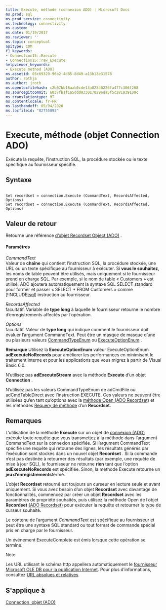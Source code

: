 ```yaml
---
title: Execute, méthode (connexion ADO) | Microsoft Docs
ms.prod: sql
ms.prod_service: connectivity
ms.technology: connectivity
ms.custom: ''
ms.date: 01/19/2017
ms.reviewer: ''
ms.topic: conceptual
apitype: COM
f1_keywords:
- Connection15::Execute
- Connection15::raw_Execute
helpviewer_keywords:
- Execute method [ADO]
ms.assetid: 03c69320-96b2-4d85-8d49-a13b13e31578
author: rothja
ms.author: jroth
ms.openlocfilehash: c2b07bb18aab0cde13a82540226fa477c306f268
ms.sourcegitcommit: 6037fb1f1a5ddd933017029eda5f5c281939100c
ms.translationtype: MT
ms.contentlocale: fr-FR
ms.lasthandoff: 05/04/2020
ms.locfileid: "82755093"
---
```

# <a name="execute-method-ado-connection"></a>Execute, méthode (objet Connection ADO)
Exécute la requête, l’instruction SQL, la procédure stockée ou le texte spécifique au fournisseur spécifié.  
  
## <a name="syntax"></a>Syntaxe  
  
```  
  
Set recordset = connection.Execute (CommandText, RecordsAffected, Options)  
Set recordset = connection.Execute (CommandText, RecordsAffected, Options)  
```  
  
## <a name="return-value"></a>Valeur de retour  
 Retourne une référence [d’objet Recordset Object (ADO)](../../../ado/reference/ado-api/recordset-object-ado.md) .  
  
#### <a name="parameters"></a>Paramètres  
 *CommandText*  
 Valeur de **chaîne** qui contient l’instruction SQL, la procédure stockée, une URL ou un texte spécifique au fournisseur à exécuter. Si **vous le souhaitez**, les noms de table peuvent être utilisés, mais uniquement si le fournisseur prend en charge SQL. Par exemple, si le nom de table « Customers » est utilisé, ADO ajoutera automatiquement la syntaxe SQL SELECT standard pour former et passer « SELECT * FROM Customers » comme [!INCLUDE[tsql](../../../includes/tsql-md.md)] instruction au fournisseur.  
  
 *RecordsAffected*  
 facultatif. Variable de **type long** à laquelle le fournisseur retourne le nombre d’enregistrements affectés par l’opération.  
  
 *Options*  
 facultatif. Valeur de **type long** qui indique comment le fournisseur doit évaluer l’argument CommandText. Peut être un masque de masque d’une ou plusieurs valeurs [CommandTypeEnum](../../../ado/reference/ado-api/commandtypeenum.md) ou [ExecuteOptionEnum](../../../ado/reference/ado-api/executeoptionenum.md) .  
  
 **Remarque** Utilisez la **ExecuteOptionEnum** valeur ExecuteOptionEnum **adExecuteNoRecords** pour améliorer les performances en minimisant le traitement interne et pour les applications que vous migrez à partir de Visual Basic 6,0.  
  
 N’utilisez pas **adExecuteStream** avec la méthode **Execute** d’un objet **Connection** .  
  
 N’utilisez pas les valeurs CommandTypeEnum de adCmdFile ou adCmdTableDirect avec l’instruction EXECUTE. Ces valeurs ne peuvent être utilisées qu’en tant qu’options avec la [méthode Open (ADO Recordset)](../../../ado/reference/ado-api/open-method-ado-recordset.md) et les méthodes [Requery de méthode](../../../ado/reference/ado-api/requery-method.md) d’un **Recordset**.  
  
## <a name="remarks"></a>Remarques  
 L’utilisation de la méthode **Execute** sur un objet de [connexion (ADO)](../../../ado/reference/ado-api/connection-object-ado.md) exécute toute requête que vous transmettez à la méthode dans l’argument CommandText sur la connexion spécifiée. Si l’argument CommandText spécifie une requête qui retourne des lignes, les résultats générés par l’exécution sont stockés dans un nouvel objet **Recordset** . Si la commande n’est pas destinée à retourner des résultats (par exemple, une requête de mise à jour SQL), le fournisseur ne retourne **rien** tant que l’option **adExecuteNoRecords** est spécifiée. Sinon, la méthode Execute retourne un **jeu d’enregistrements**fermé.  
  
 L’objet **Recordset** retourné est toujours un curseur en lecture seule et avant uniquement. Si vous avez besoin d’un objet **Recordset** avec davantage de fonctionnalités, commencez par créer un objet **Recordset** avec les paramètres de propriété souhaités, puis utilisez la méthode Open de l’objet **Recordset** [(ADO Recordset)](../../../ado/reference/ado-api/open-method-ado-recordset.md) pour exécuter la requête et retourner le type de curseur souhaité.  
  
 Le contenu de l’argument *CommandText* est spécifique au fournisseur et peut être une syntaxe SQL standard ou tout format de commande spécial pris en charge par le fournisseur.  
  
 Un événement ExecuteComplete est émis lorsque cette opération se termine.  
  
> [!NOTE]
>  Les URL utilisant le schéma http appellera automatiquement le [fournisseur Microsoft OLE DB pour la publication Internet](../../../ado/guide/appendixes/microsoft-ole-db-provider-for-internet-publishing.md). Pour plus d’informations, consultez [URL absolues et relatives](../../../ado/guide/data/absolute-and-relative-urls.md).  
  
## <a name="applies-to"></a>S'applique à  
 [Connection, objet (ADO)](../../../ado/reference/ado-api/connection-object-ado.md)
